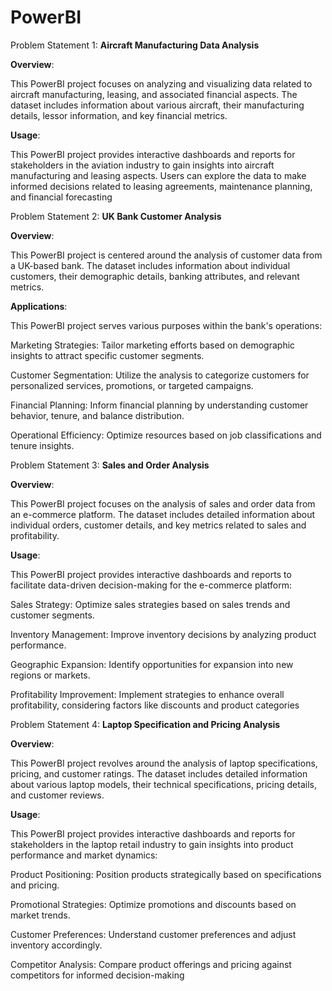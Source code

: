# PowerBI

Problem Statement 1: **Aircraft Manufacturing Data Analysis**

**Overview**:

This PowerBI project focuses on analyzing and visualizing data related to aircraft manufacturing, leasing, and associated financial aspects. The dataset includes information about various aircraft, their manufacturing details, lessor information, and key financial metrics.

**Usage**:

This PowerBI project provides interactive dashboards and reports for stakeholders in the aviation industry to gain insights into aircraft manufacturing and leasing aspects. Users can explore the data to make informed decisions related to leasing agreements, maintenance planning, and financial forecasting


Problem Statement 2: **UK Bank Customer Analysis**

**Overview**:

This PowerBI project is centered around the analysis of customer data from a UK-based bank. The dataset includes information about individual customers, their demographic details, banking attributes, and relevant metrics.

**Applications**:

This PowerBI project serves various purposes within the bank's operations:

Marketing Strategies: Tailor marketing efforts based on demographic insights to attract specific customer segments.

Customer Segmentation: Utilize the analysis to categorize customers for personalized services, promotions, or targeted campaigns.

Financial Planning: Inform financial planning by understanding customer behavior, tenure, and balance distribution.

Operational Efficiency: Optimize resources based on job classifications and tenure insights.


Problem Statement 3: **Sales and Order Analysis**

**Overview**:

This PowerBI project focuses on the analysis of sales and order data from an e-commerce platform. The dataset includes detailed information about individual orders, customer details, and key metrics related to sales and profitability.

**Usage**:

This PowerBI project provides interactive dashboards and reports to facilitate data-driven decision-making for the e-commerce platform:

Sales Strategy: Optimize sales strategies based on sales trends and customer segments.

Inventory Management: Improve inventory decisions by analyzing product performance.

Geographic Expansion: Identify opportunities for expansion into new regions or markets.

Profitability Improvement: Implement strategies to enhance overall profitability, considering factors like discounts and product categories


Problem Statement 4: **Laptop Specification and Pricing Analysis**

**Overview**:

This PowerBI project revolves around the analysis of laptop specifications, pricing, and customer ratings. The dataset includes detailed information about various laptop models, their technical specifications, pricing details, and customer reviews.

**Usage**:

This PowerBI project provides interactive dashboards and reports for stakeholders in the laptop retail industry to gain insights into product performance and market dynamics:

Product Positioning: Position products strategically based on specifications and pricing.

Promotional Strategies: Optimize promotions and discounts based on market trends.

Customer Preferences: Understand customer preferences and adjust inventory accordingly.

Competitor Analysis: Compare product offerings and pricing against competitors for informed decision-making

